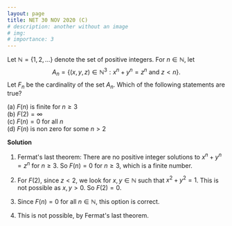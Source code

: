 ```yaml
---
layout: page
title: NET 30 NOV 2020 (C)
# description: another without an image
# img:
# importance: 3
---
```

<!-- # **NET 30 NOV 2020 (C): 3 of 3**  -->

Let $\mathbb N = \{1,2,\ldots\}$ denote the set
of positive integers. For $n \in \mathbb N$, let
$$A_n = \{(x,y,z) \in \mathbb N^3 : x^n + y^n = z^n \text{ and } z< n\}.$$
Let $F_n$ be the cardinality of the set $A_n$. Which of the following
statements are true?

(a) $F(n)$ is finite for $n \ge 3$<br>
(b) $F(2) = \infty$<br>
(c) $F(n) = 0$ for all $n$<br>
(d) $F(n)$ is non zero for some $n > 2$<br>

**Solution**

1.  Fermat's last theorem: There are no positive integer solutions to
    $x^n + y^n = z^n$ for $n \ge 3$. So $F(n) = 0$ for $n \ge 3$, which
    is a finite number.<br>

2.  For $F(2)$, since $z < 2$, we look for $x, y \in \mathbb N$ such
    that $x^2+y^2 = 1$. This is not possible as $x, y >0$. So
    $F(2) = 0$.<br>

3.  Since $F(n) = 0$ for all $n \in \mathbb N$, this option is correct.<br>

4.  This is not possible, by Fermat's last theorem.<br>



